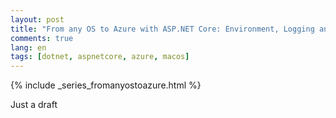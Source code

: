 ```yaml
---
layout: post
title: "From any OS to Azure with ASP.NET Core: Environment, Logging and Swagger"
comments: true
lang: en
tags: [dotnet, aspnetcore, azure, macos]
---
```


{% include _series_fromanyostoazure.html %}

Just a draft